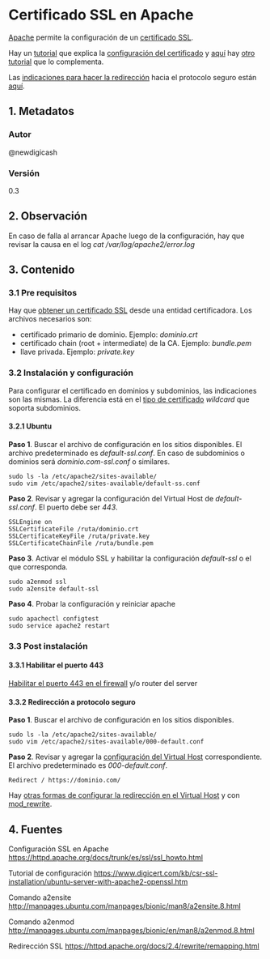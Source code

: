 # Certificado SSL en Apache
[Apache][urlApacheSsl] permite la configuración de un [certificado SSL][urlTutoSsl]. 

Hay un [tutorial][urlTutoDigicert] que explica la [configuración del certificado][urlTutoDigicert] 
y [aquí][urlOtroDigicert] hay [otro tutorial][urlOtroDigicert] que lo complementa.

Las [indicaciones para hacer la redirección][urlRedirectSSL] hacia el protocolo seguro 
están [aquí][urlRedirectSSL].

## 1. Metadatos

### Autor
@newdigicash
### Versión
0.3

## 2. Observación
En caso de falla al arrancar Apache luego de la configuración, hay que revisar 
la causa en el log *cat /var/log/apache2/error.log*

## 3. Contenido

### 3.1 Pre requisitos
Hay que [obtener un certificado SSL][urlTutoSsl] desde una entidad certificadora. 
Los archivos necesarios son:
+ certificado primario de dominio. Ejemplo: *dominio.crt*
+ certificado chain (root + intermediate) de la CA. Ejemplo: *bundle.pem*
+ llave privada. Ejemplo: *private.key*

### 3.2 Instalación y configuración
Para configurar el certificado en dominios y subdominios, las 
indicaciones son las mismas. La diferencia está en el [tipo de certificado][urlTutoSsl] 
*wildcard* que soporta subdominios.

#### 3.2.1 Ubuntu

**Paso 1**. Buscar el archivo de configuración en los sitios disponibles. 
El archivo predeterminado es _default-ssl.conf_. En caso de subdominios o dominios 
será *dominio.com-ssl.conf* o similares.

~~~
sudo ls -la /etc/apache2/sites-available/
sudo vim /etc/apache2/sites-available/default-ss.conf
~~~
**Paso 2**. Revisar y agregar la configuración del Virtual Host 
de *default-ssl.conf*. El puerto debe ser *443*.

~~~
SSLEngine on
SSLCertificateFile /ruta/dominio.crt
SSLCertificateKeyFile /ruta/private.key
SSLCertificateChainFile /ruta/bundle.pem
~~~

**Paso 3**. Activar el módulo SSL y habilitar la configuración 
_default-ssl_ o el que corresponda.
~~~
sudo a2enmod ssl
sudo a2ensite default-ssl
~~~

**Paso 4**. Probar la configuración y reiniciar apache

~~~
sudo apachectl configtest
sudo service apache2 restart
~~~

### 3.3 Post instalación

#### 3.3.1 Habilitar el puerto 443
[Habilitar el puerto 443 en el firewall][urlTutoFw] y/o router del server

#### 3.3.2 Redirección a protocolo seguro

**Paso 1**. Buscar el archivo de configuración en los sitios disponibles.
~~~
sudo ls -la /etc/apache2/sites-available/
sudo vim /etc/apache2/sites-available/000-default.conf
~~~

**Paso 2**. Revisar y agregar la [configuración del Virtual Host][urlRedirectSSL] 
correspondiente. El archivo predeterminado es *000-default.conf*.
~~~
Redirect / https://dominio.com/
~~~

Hay [otras formas de configurar la redirección en el Virtual Host][urlRedirectSSL] y 
con [mod_rewrite][urlRedirectOficial].

## 4. Fuentes
Configuración SSL en Apache <https://httpd.apache.org/docs/trunk/es/ssl/ssl_howto.html>

Tutorial de configuración <https://www.digicert.com/kb/csr-ssl-installation/ubuntu-server-with-apache2-openssl.htm>

Comando a2ensite <http://manpages.ubuntu.com/manpages/bionic/man8/a2ensite.8.html>

Comando a2enmod <http://manpages.ubuntu.com/manpages/bionic/en/man8/a2enmod.8.html>

Redirección SSL <https://httpd.apache.org/docs/2.4/rewrite/remapping.html>

[//]: # (referencias citadas)
[urlApacheSsl]: https://httpd.apache.org/docs/trunk/es/ssl/ssl_howto.html
[urlTutoSsl]: https://github.com/newdigicash/apuntes/blob/master/security/certificado-ssl.md
[urlTutoDigicert]: https://www.digicert.com/kb/csr-ssl-installation/ubuntu-server-with-apache2-openssl.htm
[urlOtroDigicert]: https://www.digicert.com/kb/csr-ssl-installation/apache-openssl.htm
[urlRedirectSSL]: https://cwiki.apache.org/confluence/display/HTTPD/RedirectSSL
[urlRedirectOficial]: https://httpd.apache.org/docs/2.4/rewrite/remapping.html
[urlTutoFw]: https://github.com/newdigicash/apuntes/blob/master/linux/firewall-linux.md

